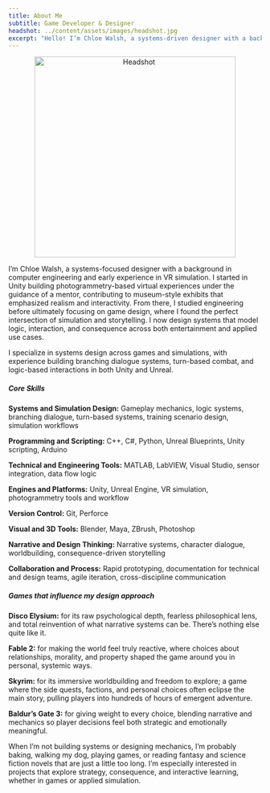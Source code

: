 ```yaml
---
title: About Me
subtitle: Game Developer & Designer
headshot: ../content/assets/images/headshot.jpg
excerpt: "Hello! I’m Chloe Walsh, a systems-driven designer with a background in computer engineering and a foundation in VR simulation. My work bridges the gap between game design and applied simulation: designing mechanics, interfaces, and logic systems that support interaction, learning, and storytelling. Whether building branching narratives or prototyping training scenarios, I’m drawn to systems that shape how people think and act."
---
```

<!-- Center the image -->

<div style="text-align: center;">
  <img src="../content/assets/images/headshot.png" alt="Headshot" class="gallery-card" style="width: 400px;" />
</div>

I’m Chloe Walsh, a systems-focused designer with a background in computer engineering and early experience in VR simulation. I started in Unity building photogrammetry-based virtual experiences under the guidance of a mentor, contributing to museum-style exhibits that emphasized realism and interactivity. From there, I studied engineering before ultimately focusing on game design, where I found the perfect intersection of simulation and storytelling. I now design systems that model logic, interaction, and consequence across both entertainment and applied use cases.

I specialize in systems design across games and simulations, with experience building branching dialogue systems, turn-based combat, and logic-based interactions in both Unity and Unreal.

##### Core Skills

**Systems and Simulation Design:** Gameplay mechanics, logic systems, branching dialogue, turn-based systems, training scenario design, simulation workflows

**Programming and Scripting:** C++, C#, Python, Unreal Blueprints, Unity scripting, Arduino

**Technical and Engineering Tools:** MATLAB, LabVIEW, Visual Studio, sensor integration, data flow logic

**Engines and Platforms:** Unity, Unreal Engine, VR simulation, photogrammetry tools and workflow

**Version Control:** Git, Perforce

**Visual and 3D Tools:** Blender, Maya, ZBrush, Photoshop

**Narrative and Design Thinking:** Narrative systems, character dialogue, worldbuilding, consequence-driven storytelling

**Collaboration and Process:** Rapid prototyping, documentation for technical and design teams, agile iteration, cross-discipline communication

##### Games that influence my design approach

**Disco Elysium:** for its raw psychological depth, fearless philosophical lens, and total reinvention of what narrative systems can be. There’s nothing else quite like it.

**Fable 2:** for making the world feel truly reactive, where choices about relationships, morality, and property shaped the game around you in personal, systemic ways.

**Skyrim:** for its immersive worldbuilding and freedom to explore; a game where the side quests, factions, and personal choices often eclipse the main story, pulling players into hundreds of hours of emergent adventure.

**Baldur’s Gate 3:** for giving weight to every choice, blending narrative and mechanics so player decisions feel both strategic and emotionally meaningful.

When I’m not building systems or designing mechanics, I’m probably baking, walking my dog, playing games, or reading fantasy and science fiction novels that are just a little too long. I’m especially interested in projects that explore strategy, consequence, and interactive learning, whether in games or applied simulation.
